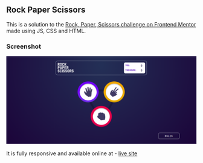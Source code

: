 ## Rock Paper Scissors

This is a solution to the [Rock, Paper, Scissors challenge on Frontend Mentor](https://www.frontendmentor.io/challenges/rock-paper-scissors-game-pTgwgvgH) made using JS, CSS and HTML.

### Screenshot

![](images/rps.png)

It is fully responsive and available online at - [live site](https://womoemy.github.io/rock_paper_scissors/)

